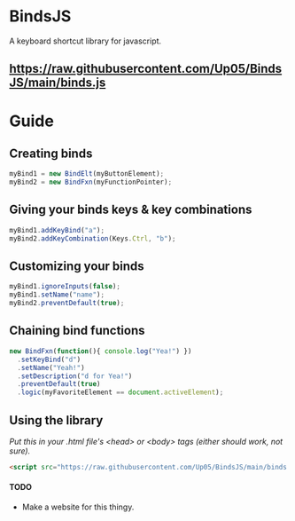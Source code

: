 # BindsJS
A keyboard shortcut library for javascript.

https://raw.githubusercontent.com/Up05/BindsJS/main/binds.js
---

# Guide 

## Creating binds

```js
myBind1 = new BindElt(myButtonElement); 
myBind2 = new BindFxn(myFunctionPointer);
```

## Giving your binds keys & key combinations

```js
myBind1.addKeyBind("a");
myBind2.addKeyCombination(Keys.Ctrl, "b");
```

## Customizing your binds

```js
myBind1.ignoreInputs(false);
myBind1.setName("name");
myBind2.preventDefault(true);
```

## Chaining bind functions

```js
new BindFxn(function(){ console.log("Yea!") })
  .setKeyBind("d")
  .setName("Yeah!")
  .setDescription("d for Yea!")
  .preventDefault(true)
  .logic(myFavoriteElement == document.activeElement);
```

## Using the library
*Put this in your .html file's \<head\> or \<body\> tags (either should work, not sure).*

```html
<script src="https://raw.githubusercontent.com/Up05/BindsJS/main/binds.js"></script>
```

#### TODO

- Make a website for this thingy.


